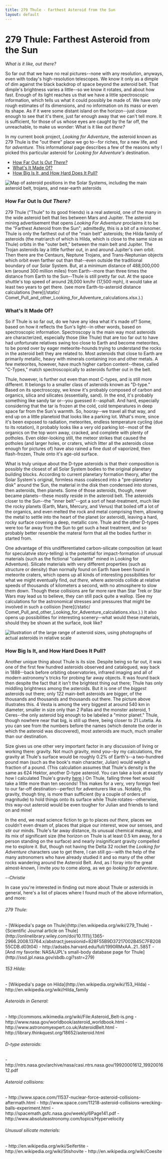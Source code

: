```yaml
---
title: 279 Thule - Farthest Asteroid from the Sun
layout: default
---
```


279 Thule\:  Farthest Asteroid from the Sun
===========================================

*What is it like, out there?*

So far out that we have no real pictures--none with any resolution, anyways, even with today's high-resolution telescopes.  We know it only as a dimple of dim against the black backdrop of space beyond the asteroid belt.  That dimple's brightness varies a little--so we know it rotates, and about how fast.  Enough of its light reaches us that we have a little spectroscopic information, which tells us what it could possibly be made of.  We have only rough estimates of its dimensions, and no information on its mass or even its shape.  As if it were some distant island on the horizon--just close enough to see that it's there, just far enough away that we can't tell more.  It is sufficient, for those of us whose eyes are caught by the far off, the unreachable, to make us wonder: What is it like *out there?*

In my current book project, *Looking for Adventure*, the asteroid known as 279 Thule is the "out there" place we go to--for riches, for a new life, and for *adventure.*  This informational page describes a few of the reasons why I picked this particular asteroid for *Looking for Adventure's* destination.

- [How Far Out Is *Out There?*](#Distance)
- [What's It Made Of?](#Composition)
- [How Big Is It, and How Hard Does It Pull?](#Size)


![Map of asteroid positions in the Solar Systems, including the main asteroid belt, trojans, and near-earth asteroids](images/InnerSolarSystem-en_from_wikipedia.png)

<h3><a name="Distance">How Far Out Is <em>Out There?</em></a></h3>
	
279 Thule ("Thule" to its good friends) is a real asteroid, one of the many in the wide asteroid belt that lies between Mars and Jupiter.  The asteroid mining advertisement that opens *Looking For Adventure* proclaims it to be the "Farthest Asteroid from the Sun"; admittedly, this is a bit of a misnomer.  Thule is only the farthest out of the "main belt" asteroids; the Hilda family of asteroids (the matriarch of which is Hilda, which is close to the same size as Thule) orbits in the "outer belt," between the main belt and Jupiter.  The Trojan asteroids lay a little further out, in and around Jupiter's own orbit.  Then there are the Centaurs, Neptune Trojans, and Trans-Neptunian objects which orbit even farther out than that--even outside the traditional boundary of our Solar System.  But, at a minimum distance of 488,000,000 km (around 300 million miles) from Earth--more than three times the distance from Earth to the Sun--Thule is still pretty far out.  At the space shuttle's top speed of around 28,000 km/hr (17,500 mph), it would take at least two years to get there.  (see more Earth-to-asteroid distance calculations [here](/static/ Comet_Pull_and_other_Looking_for_Adventure_calculations.xlsx.).)

<h3><a name="Composition">What's It Made Of?</a></h3>

So if Thule is so far out, do we have any idea what it's made of?  Some, based on how it reflects the Sun's light--in other words, based on spectroscopic information.  Spectroscopy is the main way most asteroids are characterized, especially those (like Thule) that are too far out to have had unfortunate relatives swing too close to Earth and become meteorites, to be pored over by eager meteorite-hounds trying to understand the rocks in the asteroid belt they are related to.  Most asteroids that close to Earth are primarily metallic, heavy with minerals containing iron and other metals.  A few meteorites, however, have much higher carbon content--these, called "C-Types," match spectroscopically to asteroids further out in the belt.

Thule, however, is further out even than most C-types, and is still more different.  It belongs to a smaller class of asteroids known as "D-type."  Based on its spectroscopy, we know it's probably composed of carbon and organics, silica and silicates (essentially, sand).  In the end, it's probably something like sandy tar or--you guessed it--asphalt.  And hard, especially considering that the tar is frozen at the cold, cold temperatures in deep space far from the Sun's warmth.  So, hooray--we travel all that way, and end up on a little planetoid that looks like a parking lot.  What's more, since it's been exposed to radiation, meteorites, endless temperature cycling (due to its rotation), it probably looks like a very old parking lot--most of the organics on the top worn away, cracked, and complete with plenty of potholes.  Even older-looking still, the meteor strikes that caused the potholes (and larger holes, or craters, which litter all the asteroids close enough for pictures of) have also rained a fine dust of vaporized, then flash-frozen, Thule onto it's age-old surface.

What is truly unique about the D-type asteroids is that their composition is possibly the closest of all Solar System bodies to the original planetary building blocks.  According to current planetary formation theory, after the Solar System's original, formless mass coalesced into a "pre-planetary disk" around the Sun, the material in the disk then condensed into stones, then asteroids, then planets.  Some of those asteroids, though, never became planets--these mostly reside in the asteroid belt.  The asteroids closer to the Sun--the "inner belt"--got a sort of heat-treatment, much like the rocky planets (Earth, Mars, Mercury, and Venus) that boiled off a lot of the organics, and even melted the rock and metal comprising them, allowing the metal to settle into the heart of the planet (or asteroid), leaving a hard, rocky surface covering a deep, metallic core.  Thule and the other D-types were too far away from the Sun to get such a heat treatment, and so probably better resemble the materal form that all the bodies further in started from.  

One advantage of this undifferentiated carbon-silicate composition (at least for speculatvie story-telling) is the potential for impact-formation of unusual materials (such as the fictional "calamatite" mined in Looking for Adventure).  Silicate materials with very different properties (such as structure or density) than normally found on Earth have been found in meteorite craters, which opens up all kinds of interesting possibilities for what we might eventually find, *out there,* where asteroids collide at relative speeds of thousands of kilometers a second, with no atmosphere to slow them down.  Though these collisions are far more rare than Star Trek or Star Wars may lead us to believe, they can still pack quite a wallop.  (See my calculations for the astronomical stresses and pressures that might be involved in such a collision [here](/static/ Comet_Pull_and_other_Looking_for_Adventure_calculations.xlsx.).)  It also opens up possibilities for interesting scenery--what would these materials, should they be shown at the surface, *look* like?

![Illustration of the large range of asteroid sizes, using photographs of actual asteroids in relative scale](images/Asteroidsscale_NASA_pic.jpg)

<h3><a name="Size">How Big Is It, and How Hard Does It Pull?</a></h3>

Another unique thing about Thule is its size.  Despite being so far out, it was one of the first few hundred asteroids observed and catalogued, way back in 1888--back before orbiting observatories, infrared imaging and all of modern astronomy's tricks for probing far away objects.  It was found back then despite the fact that it isn't the brightest thing out there; Thule has only middling brightness among the asteroids.  But it is one of the *biggest* asteroids out there; only 122 main-belt asteroids are bigger, of the thousands and thousands and thousands out there.  The picture above illustrates this.  4 Vesta is among the very biggest at around 540 km in diameter, smaller in size only than 2 Pallas and the monster asteroid, 1 Ceres--the only asteroid big enough to be labeled a "minor planet."  Thule, though nowhere near that big, is still up there, being closer to 21 Lutetia.  As you can see from the numbers before the names (which denote the order in which the asteroid was discovered), most asteroids are much, much smaller than our destination.

Size gives us one other very important factor in any discussion of living or working there:  gravity.  Not much gravity, mind you--by my calculations, the gravity at Thule's surface would be roughly 0.2% of Earth's--a two-hundred pound man (such as the book's main character, Julian) would weigh a fraction of a pound. (This calculation assumes that Thule's density is the same as 624 Hektor, another D-type asteroid.  You can take a look at exactly how I calculated Thule's gravity [here](afiles/LFA_Calculations.xlsx).) On Thule, falling three feet would take a little more than ten seconds!  This makes for a very, very foreign feel to our far-off destination--perfect for adventurers like us.  Notably, this gravity, though tiny, is more than sufficient (by a couple of orders of magnitude) to hold things onto its surface while Thule rotates--otherwise, this way-out asteroid would be even tougher for Julian and friends to land on and mine!

In the end, we read science fiction to go to places *out there,* places we couldn't even dream of, places that pique 
our interest, wow our senses, and stir our minds.  Thule's far away distance, its unusual chemical makeup, and its mix of significant size (the horizon on Thule is at least 0.5 km away, for a person standing on the surface) and nearly insignificant gravity compelled me to explore it.  But, though not having the Delta 32 rocket the *Looking for Adventure* characters use to get there, I can still go--with the help of the many astronomers who have already studied it and so many of the other rocks wandering around the Asteroid Belt.  And, as I foray into the great almost-known, I invite *you* to come along, as we go *looking for adventure*.  

--*Christie*


In case you're interested in finding out more about Thule or asteroids in general, here's a list of places where I found much of the above information, and more:

<h6>279 Thule:</h6>
- [Wikipedia's page on Thule}(http://en.wikipedia.org/wiki/279_Thule)
- {Scientific Journal article on Thule] (http://onlinelibrary.wiley.com/doi/10.1111/j.1365-2966.2008.13764.x/abstract;jsessionid=828F55B9D37217002B45C7FB20855CDB.d03t04)
- http://adsabs.harvard.edu/full/1990RMxAA..21..585T
- [And my favorite:  NASA/JPL's small-body database page for Thule](http://ssd.jpl.nasa.gov/sbdb.cgi?sstr=279)

<h6>153 Hilda:</h6>
- [Wikipedia's page on Hilda](http://en.wikipedia.org/wiki/153_Hilda)
- http://en.wikipedia.org/wiki/Hilda_family

<h6>Asteroids in General:</h6>
- http://commons.wikimedia.org/wiki/File:Asteroid_Belt-is.png
- http://www.nasa.gov/worldbook/asteroid_worldbook.html
- http://www.astronomyexpert.co.uk/AsteroidBelt.html
- http://library.thinkquest.org/18652/asteroid.html

<h6>D-type asteroids:</h6>
- http://ntrs.nasa.gov/archive/nasa/casi.ntrs.nasa.gov/19920001612_1992001612.pdf

<h6>Asteroid collisions:</h6>
- http://www.space.com/11537-nuclear-force-asteroid-collisions-aftermath.html
- http://www.space.com/11218-asteroid-collisions-wrecking-balls-experiment.html
- http://spacemath.gsfc.nasa.gov/weekly/6Page141.pdf
- http://www.absoluteastronomy.com/topics/Hypervelocity

<h6>Unusual silicate materials:</h6>
- http://en.wikipedia.org/wiki/Seifertite
- http://en.wikipedia.org/wiki/Stishovite
- http://en.wikipedia.org/wiki/Coesite




